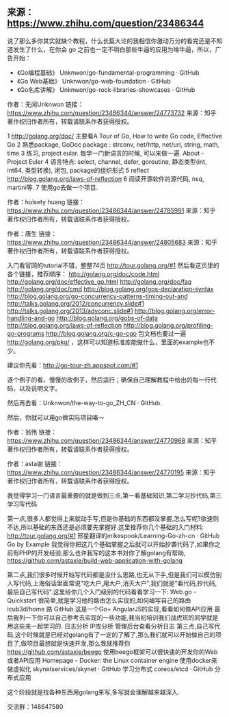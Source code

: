 
## 来源： https://www.zhihu.com/question/23486344


说了那么多你其实就缺个教程，什么长篇大论的我相信你激动万分的看完还是不知道发生了什么，在你会 go 之前也一定不明白那些牛逼的应用为啥牛逼，所以，广告开始：

- 《Go编程基础》 Unknwon/go-fundamental-programming · GitHub
- 《Go Web基础》 Unknwon/go-web-foundation · GitHub
- 《Go名库讲解》 Unknwon/go-rock-libraries-showcases · GitHub

作者：无闻Unknwon
链接：https://www.zhihu.com/question/23486344/answer/24773732
来源：知乎
著作权归作者所有，转载请联系作者获得授权。


1 http://golang.org/doc/
主要看A Tour of Go, How to write Go code, Effective Go
2 熟悉package, GoDoc
package : strconv, net/http, net/url, string, math, time
3 练习, project eular. 每学一门新语言的时候, 可以来做一遍.
About - Project Euler
4 语言特点:
select, channel, defer, goroutine, 静态类型(int, int64, 类型转换), 闭包, package的组织形式
5 reflect
http://blog.golang.org/laws-of-reflection
6 阅读开源软件的源代码, nsq, martini等.
7 使用go去做一个项目.

作者：holsety huang
链接：https://www.zhihu.com/question/23486344/answer/24785991
来源：知乎
著作权归作者所有，转载请联系作者获得授权。

作者：唐生
链接：https://www.zhihu.com/question/23486344/answer/24805683
来源：知乎
著作权归作者所有，转载请联系作者获得授权。

入门看官网的tutorial不错，整整74页 http://tour.golang.org/#1
然后看这页里的各个链接，推荐顺序：
http://golang.org/doc/code.html
http://golang.org/doc/effective_go.html
http://golang.org/doc/faq
http://golang.org/doc/cmd
http://blog.golang.org/gos-declaration-syntax
http://blog.golang.org/go-concurrency-patterns-timing-out-and
http://talks.golang.org/2012/concurrency.slide#1
http://talks.golang.org/2013/advconc.slide#1
http://blog.golang.org/error-handling-and-go
http://blog.golang.org/gobs-of-data
http://blog.golang.org/laws-of-reflection
http://blog.golang.org/profiling-go-programs
http://blog.golang.org/c-go-cgo
包文档也要过一遍 http://golang.org/pkg/ ，这样可以知道标准库能做什么，里面的example也不少。


建议你先看：http://go-tour-zh.appspot.com/#1

逐个例子的看，慢慢的改例子，然后运行；确保自己理解教程中给出的每一行代码，以及说明文字。

然后再去看：Unknwon/the-way-to-go_ZH_CN · GitHub

然后，你就可以用go做实际项目咯～

作者：翁伟
链接：https://www.zhihu.com/question/23486344/answer/24770968
来源：知乎
著作权归作者所有，转载请联系作者获得授权。


作者：asta谢
链接：https://www.zhihu.com/question/23486344/answer/24770195
来源：知乎
著作权归作者所有，转载请联系作者获得授权。

我觉得学习一门语言最重要的就是做到三点,第一看基础知识,第二学习抄代码,第三学习写代码

第一点,很多人都觉得上来就动手写,但是你基础的东西都没掌握,怎么写呢?欲速则不达,所以基础的东西还是必须要先掌握好.这里推荐你几个基础的入门材料:
http://tour.golang.org/#1
邢星翻译的mikespook/Learning-Go-zh-cn · GitHub
Go by Example
我觉得你把这几个基础掌握之后就可以开始抄袭代码了,如果你之前有PHP的开发经验,那么也许我写的这本书对你了解golang有帮助, https://github.com/astaxie/build-web-application-with-golang

第二点,我们很多时候开始写代码都是没什么思路,也无从下手,但是我们可以模仿别人写代码,上海俗话里面常说"吃大户,用大户,消灭大户",我们就是"看代码,抄代码,最后自己写代码".这里给你几个入门级别的代码看看学习一下:
Web.go - Quickstart 很简单,就是学习他的路由怎么实现的,如何编写自己的路由
icub3d/home 路 GitHub 这是一个Go+ AngularJS的实现,看看如何做API应用
最后我列一下你可以自己参考去实现的一些功能,我当初培训我们战虎班的同学就是用这些来一起学习的.
日志分析
IP库分析
管理后台查看分析日志
第三点,自己写代码,这个时候就是已经对golang有了一定的了解了,那么我们就可以开始做自己的项目了,做项目最想就是快速开发,那么我就推荐你
https://github.com/astaxie/beego 使用beego框架可以很快速的开发你的Web或者API应用
Homepage - Docker: the Linux container engine 使用docker来做虚拟化
skynetservices/skynet · GitHub 学习分布式
coreos/etcd · GitHub 分布式应用

这个阶段就是找各种东西用golang来写,多写就会理解越来越深入. 

交流群：148647580

